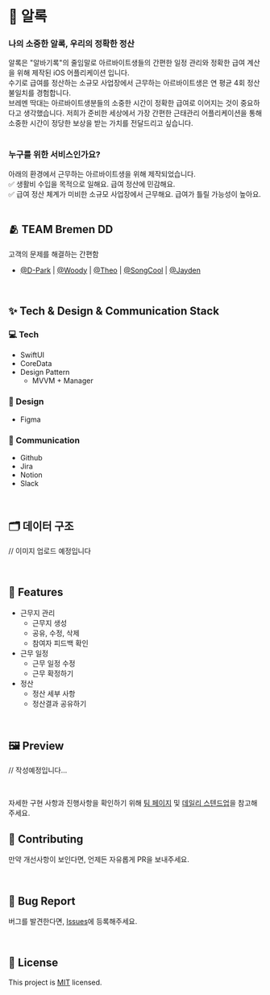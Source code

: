 # 🥳 알록

### 나의 소중한 알록, 우리의 정확한 정산

알록은 "알바기록"의 줄임말로 아르바이트생들의 간편한 일정 관리와 정확한 급여 계산을 위해 제작된 iOS 어플리케이션 입니다.<br/>
수기로 급여를 정산하는 소규모 사업장에서 근무하는 아르바이트생은 연 평균 4회 정산 불일치를 경험합니다. <br/>
브레멘 딱대는 아르바이트생분들의 소중한 시간이 정확한 급여로 이어지는 것이 중요하다고 생각했습니다.
저희가 준비한 세상에서 가장 간편한 근태관리 어플리케이션을 통해 소중한 시간이 정당한 보상을 받는 가치를 전달드리고 싶습니다.
<br/><br/>

### 누구를 위한 서비스인가요?

아래의 환경에서 근무하는 아르바이트생을 위해 제작되었습니다.<br/>
✅ 생활비 수입을 목적으로 일해요. 급여 정산에 민감해요.<br/>
✅ 급여 정산 체계가 미비한 소규모 사업장에서 근무해요. 급여가 틀릴 가능성이 높아요.
<br/><br/>

## 🫂 TEAM Bremen DD

고객의 문제를 해결하는 간편함

- [@D-Park](https://www.github.com/Junghoon-P) | [@Woody](https://github.com/insub4067) | [@Theo](https://github.com/phainestha1) | [@SongCool](https://github.com/song-cool) | [@Jayden](https://www.github.com/jayden000106)

<br/>

## ✨ Tech & Design & Communication Stack

### 💻 Tech

- SwiftUI
- CoreData
- Design Pattern
  - MVVM + Manager

### 🎨 Design

- Figma

### 💬 Communication

- Github
- Jira
- Notion
- Slack

<br/>

## 🗂️ 데이터 구조

// 이미지 업로드 예정입니다

<br/>

## 📌 Features

- 근무지 관리
  - 근무지 생성
  - 공유, 수정, 삭제
  - 참여자 피드백 확인
- 근무 일정
  - 근무 일정 수정
  - 근무 확정하기
- 정산
  - 정산 세부 사항
  - 정산결과 공유하기

<br/>

## 🖼️ Preview

// 작성예정입니다...

<br/>

자세한 구현 사항과 진행사항을 확인하기 위해 [팀 페이지](https://heliotrope-touch-13f.notion.site/96f86f9f7b644e6b8862fda663b4eb68) 및 [데일리 스텐드업](https://github.com/SPACE-DEV-CLUB/ReadmeMAker/wiki)을 참고해주세요.

## 👏 Contributing

만약 개선사항이 보인다면, 언제든 자유롭게 PR을 보내주세요.

<br/>

## 🐞 Bug Report

버그를 발견한다면, [Issues](https://github.com/DeveloperAcademy-POSTECH/MacC-Team-Bremen-DD/issues)에 등록해주세요.

<br/>

## 🔏 License

This project is [MIT](https://choosealicense.com/licenses/mit/) licensed.

